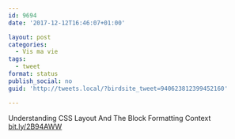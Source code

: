 ```yaml
---
id: 9694
date: '2017-12-12T16:46:07+01:00'

layout: post
categories:
  - Vis ma vie
tags:
  - tweet
format: status
publish_social: no
guid: 'http://tweets.local/?birdsite_tweet=940623812399452160'

---
```


Understanding CSS Layout And The Block Formatting Context [bit.ly/2B94AWW](http://bit.ly/2B94AWW)